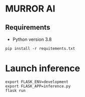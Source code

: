 # MURROR AI

## Requirements
- Python version 3.8
```commandline
pip install -r requitements.txt
```

# Launch inference
```commandline
export FLASK_ENV=development
export FLASK_APP=inference.py 
flask run
```